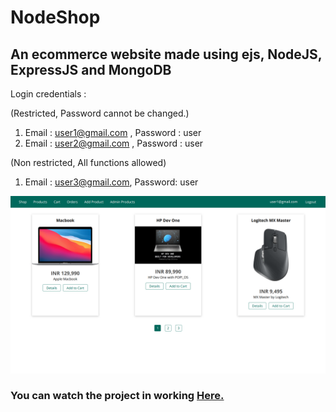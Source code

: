 # NodeShop

## An ecommerce website made using ejs, NodeJS, ExpressJS and MongoDB

Login credentials :

(Restricted, Password cannot be changed.)
1. Email : user1@gmail.com , Password : user
2. Email : user2@gmail.com , Password : user

(Non restricted, All functions allowed)
1. Email : user3@gmail.com, Password: user

[![The Website](public/thumbnail.png)][youtube]

### You can watch the project in working **[Here.][youtube]**<br>

[youtube]: https://youtu.be/CSiiK-mMusM
